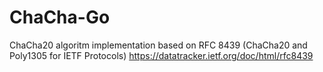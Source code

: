 # ChaCha-Go
ChaCha20 algoritm implementation based on RFC 8439 (ChaCha20 and Poly1305 for IETF Protocols)
https://datatracker.ietf.org/doc/html/rfc8439